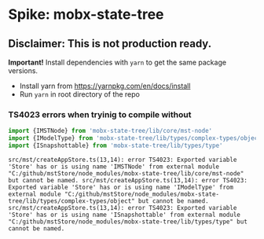 # Spike: mobx-state-tree
## Disclaimer: This is not production ready.

**Important!** Install dependencies with `yarn` to get the same package versions.
* Install yarn from https://yarnpkg.com/en/docs/install
* Run `yarn` in root directory of the repo


### TS4023 errors when tryinig to compile without
```javascript
import {IMSTNode} from 'mobx-state-tree/lib/core/mst-node'
import {IModelType} from 'mobx-state-tree/lib/types/complex-types/object'
import {ISnapshottable} from 'mobx-state-tree/lib/types/type'
```


`src/mst/createAppStore.ts(13,14): error TS4023: Exported variable 'Store' has or is using name 'IMSTNode' from external module "C:/github/mstStore/node_modules/mobx-state-tree/lib/core/mst-node" but cannot be named.
src/mst/createAppStore.ts(13,14): error TS4023: Exported variable 'Store' has or is using name 'IModelType' from external module "C:/github/mstStore/node_modules/mobx-state-tree/lib/types/complex-types/object" but cannot be named.
src/mst/createAppStore.ts(13,14): error TS4023: Exported variable 'Store' has or is using name 'ISnapshottable' from external module "C:/github/mstStore/node_modules/mobx-state-tree/lib/types/type" but cannot be named.`